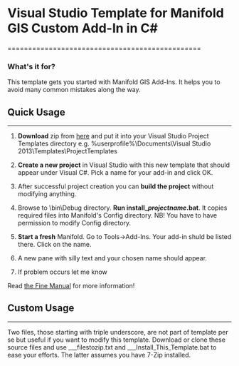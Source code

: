# Visual Studio Template for Manifold GIS Custom Add-In in C#
===============================================

### What's it for?
This template gets you started with Manifold GIS Add-Ins. It helps you to avoid many common mistakes along the way.


## Quick Usage
--------------
1. **Download** zip from [here](https://github.com/rkolka/Template-for-Manifold-GIS-Custom-Add-In-in-CSharp/archive/master.zip) and put it into your Visual Studio Project Templates directory e.g. %userprofile%\Documents\Visual Studio 2013\Templates\ProjectTemplates

2. **Create a new project** in Visual Studio with this new template that should appear under Visual C#. Pick a name for your add-in and click OK. 

3. After successful project creation you can **build the project** without modifying anything.

4. Browse to <projectdirectory>\bin\Debug directory. **Run install_*projectname*.bat**. It copies required files into Manifold's Config directory. NB! You have to have permission to modify Config directory. 

5. **Start a fresh** Manifold. Go to Tools->Add-Ins. Your add-in shuld be listed there. Click on the name.

6. A new pane with silly text and your chosen name should appear.

7. If problem occurs let me know

Read [the Fine Manual](http://georeference.org/doc/add_ins.htm) for more information!

## Custom Usage
---------------
Two files, those starting with triple underscore, are not part of template per se but useful if you want to modify this template. Download or clone these source files and use ___filestozip.txt and ___Install_This_Template.bat to ease your efforts.
The latter assumes you have 7-Zip installed.
